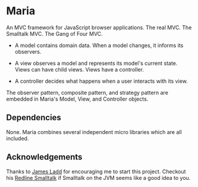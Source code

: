 Maria
=====

An MVC framework for JavaScript browser applications. The real MVC. The Smalltalk MVC. The Gang of Four MVC. 

* A model contains domain data. When a model changes, it informs its observers.

* A view observes a model and represents its model's current state. Views can have child views. Views have a controller.

* A controller decides what happens when a user interacts with its view.

The observer pattern, composite pattern, and strategy pattern are embedded in Maria's Model, View, and Controller objects.


Dependencies
------------

None. Maria combines several independent micro libraries which are all included.


Acknowledgements
----------------

Thanks to [James Ladd](http://jamesladdcode.com/) for encouraging me to start this project. Checkout his [Redline Smalltalk](http://www.redline.st/) if Smalltalk on the JVM seems like a good idea to you.
